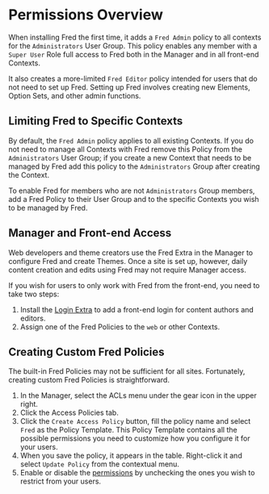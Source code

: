 # Permissions Overview

When installing Fred the first time, it adds a `Fred Admin` policy to all contexts for the `Administrators` User Group. This policy enables any member with a `Super User`  Role full access to Fred both in the Manager and in all front-end Contexts.

It also creates a more-limited `Fred Editor` policy intended for users that do not need to set up Fred. Setting up Fred involves creating new Elements, Option Sets, and other admin functions.

## Limiting Fred to Specific Contexts

By default, the `Fred Admin` policy applies to all existing Contexts. If you do not need to manage all Contexts with Fred remove this Policy from the `Administrators` User Group; if you create a new Context that needs to be managed by Fred add this policy to the `Administrators` Group after creating the Context.

To enable Fred for members who are not `Administrators` Group members, add a Fred Policy to their User Group and to the specific Contexts you wish to be managed by Fred.

## Manager and Front-end Access

Web developers and theme creators use the Fred Extra in the Manager to configure Fred and create Themes. Once a site is set up, however, daily content creation and edits using Fred may not require Manager access.

If you wish for users to only work with Fred from the front-end, you need to take two steps:

1. Install the [Login Extra](https://modx.com/extras/package/login) to add a front-end login for content authors and editors.
2. Assign one of the Fred Policies to the `web` or other Contexts.

## Creating Custom Fred Policies

The built-in Fred Policies may not be sufficient for all sites. Fortunately, creating custom Fred Policies is straightforward.

1. In the Manager, select the ACLs menu under the gear icon in the upper right.
2. Click the Access Policies tab.
3. Click the `Create Access Policy` button, fill the policy name and select `Fred` as the Policy Template. This Policy Template contains all the possible permissions you need to customize how you configure it for your users.
4. When you save the policy, it appears in the table. Right-click it and select `Update Policy` from the contextual menu.
5. Enable or disable the [permissions](permissions.md) by unchecking the ones you wish to restrict from your users.
